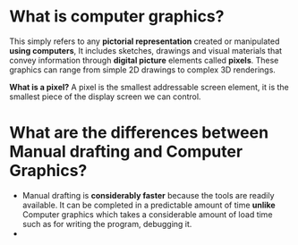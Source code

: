 # What is computer graphics?
This simply refers to any **pictorial representation** created or manipulated **using computers**, It includes sketches, drawings and visual materials that convey information through **digital picture** elements called **pixels**. These graphics can range from simple 2D drawings to complex 3D renderings.

**What is a pixel?**
A pixel is the smallest addressable screen element, it is the smallest piece of the display screen we can control.

# What are the differences between Manual drafting and Computer Graphics?
- Manual drafting is **considerably faster** because the tools are readily available. It can be completed in a predictable amount of time **unlike** Computer graphics which takes a considerable amount of load time such as for writing the program, debugging it.
- 